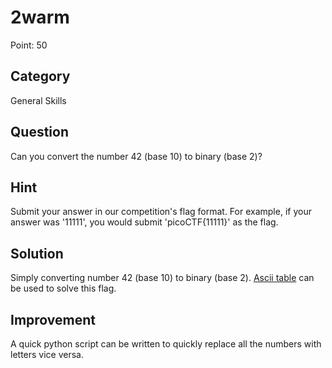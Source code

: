 # 2warm

Point: 50

## Category

General Skills

## Question

Can you convert the number 42 (base 10) to binary (base 2)?

## Hint

Submit your answer in our competition's flag format. For example, if your answer was '11111', you would submit 'picoCTF{11111}' as the flag.

## Solution

Simply converting number 42 (base 10) to binary (base 2). [Ascii table](https://www.systutorials.com/f/2013/ascii.txt) can be used to solve this flag. 

## Improvement

A quick python script can be written to quickly replace all the numbers with letters vice versa.